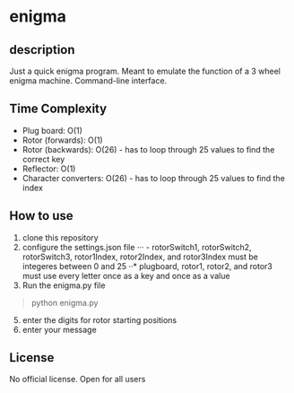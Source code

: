 # enigma

## description
Just a quick enigma program. Meant to emulate the function of a 3 wheel enigma machine. Command-line interface.

## Time Complexity
- Plug board: O(1)
- Rotor (forwards): O(1)
- Rotor (backwards): O(26) - has to loop through 25 values to find the correct key
- Reflector: O(1)
- Character converters: O(26) - has to loop through 25 values to find the index

## How to use
1. clone this repository
2. configure the settings.json file
··· - rotorSwitch1, rotorSwitch2, rotorSwitch3, rotor1Index, rotor2Index, and rotor3Index must be integeres between 0 and 25
··* plugboard, rotor1, rotor2, and rotor3 must use every letter once as a key and once as a value
4. Run the enigma.py file
> python enigma.py
5. enter the digits for rotor starting positions
6. enter your message

## License
No official license. Open for all users
